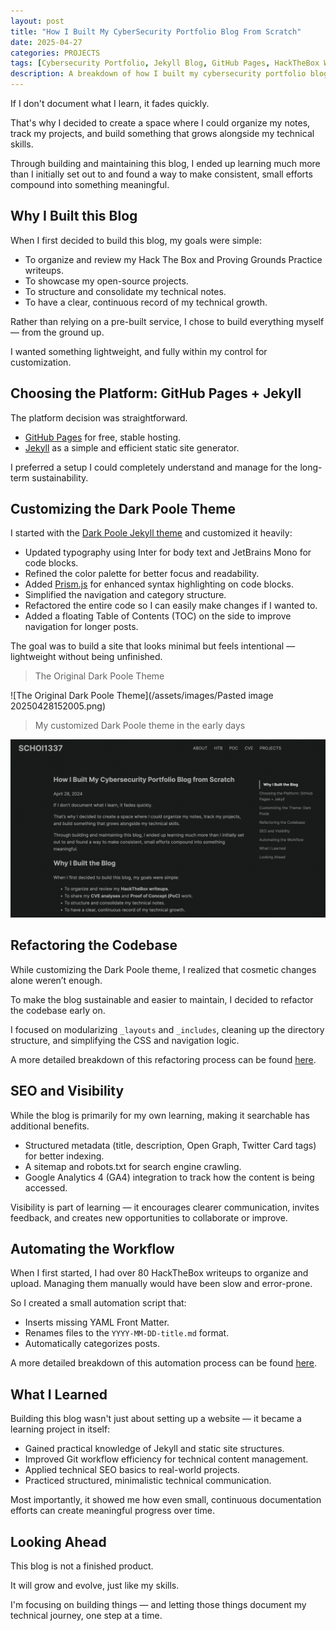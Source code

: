 ```yaml
---
layout: post
title: "How I Built My CyberSecurity Portfolio Blog From Scratch"
date: 2025-04-27
categories: PROJECTS
tags: [Cybersecurity Portfolio, Jekyll Blog, GitHub Pages, HackTheBox Writeups, CVE Analysis, Proof of Concept, SEO, Technical Growth]
description: A breakdown of how I built my cybersecurity portfolio blog using Jekyll, with a focus on structure, SEO, and technical clarity.
---
```


If I don't document what I learn, it fades quickly.

That's why I decided to create a space where I could organize my notes, track my projects, and build something that grows alongside my technical skills.

Through building and maintaining this blog, I ended up learning much more than I initially set out to and found a way to make consistent, small efforts compound into something meaningful.

## Why I Built this Blog

When I first decided to build this blog, my goals were simple:

- To organize and review my Hack The Box and Proving Grounds Practice writeups.
- To showcase my open-source projects.
- To structure and consolidate my technical notes.
- To have a clear, continuous record of my technical growth.

Rather than relying on a pre-built service, I chose to build everything myself — from the ground up.

I wanted something lightweight, and fully within my control for customization.

## Choosing the Platform: GitHub Pages + Jekyll

The platform decision was straightforward.

- [GitHub Pages](https://pages.github.com/) for free, stable hosting.
- [Jekyll](https://jekyllrb.com/) as a simple and efficient static site generator.

I preferred a setup I could completely understand and manage for the long-term sustainability.

## Customizing the Dark Poole Theme 

I started with the [Dark Poole Jekyll theme](https://github.com/andrewhwanpark/dark-poole) and customized it heavily:

- Updated typography using Inter for body text and JetBrains Mono for code blocks.
- Refined the color palette for better focus and readability.
- Added [Prism.js](https://prismjs.com/) for enhanced syntax highlighting on code blocks.
- Simplified the navigation and category structure.
- Refactored the entire code so I can easily make changes if I wanted to.
- Added a floating Table of Contents (TOC) on the side to improve navigation for longer posts.

The goal was to build a site that looks minimal but feels intentional — lightweight without being unfinished.

> The Original Dark Poole Theme

![The Original Dark Poole Theme](/assets/images/Pasted image 20250428152005.png)

> My customized Dark Poole theme in the early days

![My Customized Dark Poole Theme](/assets/images/image.png)

## Refactoring the Codebase

While customizing the Dark Poole theme, I realized that cosmetic changes alone weren’t enough.  

To make the blog sustainable and easier to maintain, I decided to refactor the codebase early on.

I focused on modularizing `_layouts` and `_includes`, cleaning up the directory structure, and simplifying the CSS and navigation logic.

A more detailed breakdown of this refactoring process can be found [here](/projects/2025/04/28/Refactoring-My-Blog-for-Long-Term-Growth.html).

## SEO and Visibility

While the blog is primarily for my own learning, making it searchable has additional benefits.

- Structured metadata (title, description, Open Graph, Twitter Card tags) for better indexing.
- A sitemap and robots.txt for search engine crawling.
- Google Analytics 4 (GA4) integration to track how the content is being accessed.

Visibility is part of learning — it encourages clearer communication, invites feedback, and creates new opportunities to collaborate or improve.

## Automating the Workflow

When I first started, I had over 80 HackTheBox writeups to organize and upload. Managing them manually would have been slow and error-prone.

So I created a small automation script that:

- Inserts missing YAML Front Matter.
- Renames files to the `YYYY-MM-DD-title.md` format.
- Automatically categorizes posts.

A more detailed breakdown of this automation process can be found [here](/projects/2025/05/09/Automating-My-Writeup-Workflow-with-Writeup-Formatter.html).

## What I Learned

Building this blog wasn't just about setting up a website — it became a learning project in itself:

- Gained practical knowledge of Jekyll and static site structures.
- Improved Git workflow efficiency for technical content management.
- Applied technical SEO basics to real-world projects.
- Practiced structured, minimalistic technical communication.

Most importantly, it showed me how even small, continuous documentation efforts can create meaningful progress over time.

## Looking Ahead

This blog is not a finished product.

It will grow and evolve, just like my skills.

I'm focusing on building things — and letting those things document my technical journey, one step at a time.
